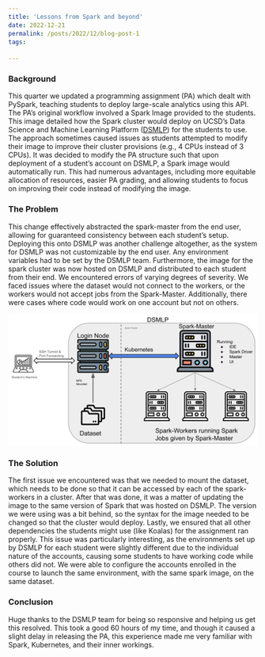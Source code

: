 ```yaml
---
title: 'Lessons from Spark and beyond'
date: 2022-12-21
permalink: /posts/2022/12/blog-post-1
tags:

---
```

### Background
This quarter we updated a programming assignment (PA) which dealt with PySpark, teaching students to deploy large-scale analytics using this API. The PA’s original workflow involved a Spark Image provided to the students. This image detailed how the Spark cluster would deploy on UCSD’s Data Science and Machine Learning Platform ([DSMLP](https://datahub.ucsd.edu/)) for the students to use. The approach sometimes caused issues as students attempted to modify their image to improve their cluster provisions (e.g., 4 CPUs instead of 3 CPUs). It was decided to modify the PA structure such that upon deployment of a student’s account on DSMLP, a Spark image would automatically run. This had numerous advantages, including more equitable allocation of resources, easier PA grading, and allowing students to focus on improving their code instead of modifying the image.

### The Problem
This change effectively abstracted the spark-master from the end user, allowing for guaranteed consistency between each student’s setup. Deploying this onto DSMLP was another challenge altogether, as the system for DSMLP was not customizable by the end user. Any environment variables had to be set by the DSMLP team. Furthermore, the image for the spark cluster was now hosted on DSMLP and distributed to each student from their end. We encountered errors of varying degrees of severity. We faced issues where the dataset would not connect to the workers, or the workers would not accept jobs from the Spark-Master. Additionally, there were cases where code would work on one account but not on others.

![DMSLP and its setup](./images/dsmlp_setup.jpg)

### The Solution
The first issue we encountered was that we needed to mount the dataset, which needs to be done so that it can be accessed by each of the spark-workers in a cluster. After that was done, it was a matter of updating the image to the same version of Spark that was hosted on DSMLP. The version we were using was a bit behind, so the syntax for the image needed to be changed so that the cluster would deploy. Lastly, we ensured that all other dependencies the students might use (like Koalas) for the assignment ran properly. This issue was particularly interesting, as the environments set up by DSMLP for each student were slightly different due to the individual nature of the accounts, causing some students to have working code while others did not. We were able to configure the accounts enrolled in the course to launch the same environment, with the same spark image, on the same dataset.

### Conclusion
Huge thanks to the DSMLP team for being so responsive and helping us get this resolved. This took a good 60 hours of my time, and though it caused a slight delay in releasing the PA, this experience made me very familiar with Spark, Kubernetes, and their inner workings.
